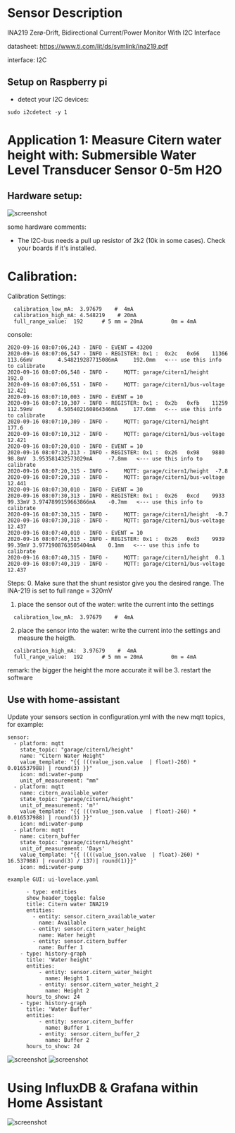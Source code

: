 # Sensor Description

INA219 Zerø-Drift, Bidirectional Current/Power Monitor With I2C Interface

datasheet: https://www.ti.com/lit/ds/symlink/ina219.pdf

interface: I2C

## Setup on Raspberry pi 
  - detect your I2C devices: 
  ```
  sudo i2cdetect -y 1
  ```

# Application 1: Measure Citern water height with: Submersible Water Level Transducer Sensor 0-5m H2O

## Hardware setup:
![screenshot](../../docs/images/hw.png?raw=true)

some hardware comments:
- The I2C-bus needs a pull up resistor of 2k2 (10k in some cases). Check your boards if it's installed.

# Calibration:

Calibration Settings:
  ```
    calibration_low_mA:  3.97679    #  4mA
    calibration_high_mA: 4.548219    # 20mA
    full_range_value:  192      # 5 mm = 20mA         0m = 4mA
  ```
console:
  ```
2020-09-16 08:07:06,243 - INFO - EVENT = 43200
2020-09-16 08:07:06,547 - INFO - REGISTER: 0x1 :  0x2c   0x66    11366  113.66mV        4.548219287715086mA     192.0mm   <--- use this info to calibrate
2020-09-16 08:07:06,548 - INFO -     MQTT: garage/citern1/height  192.0
2020-09-16 08:07:06,551 - INFO -     MQTT: garage/citern1/bus-voltage  12.421
2020-09-16 08:07:10,003 - INFO - EVENT = 10
2020-09-16 08:07:10,307 - INFO - REGISTER: 0x1 :  0x2b   0xfb    11259  112.59mV        4.505402160864346mA     177.6mm   <--- use this info to calibrate
2020-09-16 08:07:10,309 - INFO -     MQTT: garage/citern1/height  177.6
2020-09-16 08:07:10,312 - INFO -     MQTT: garage/citern1/bus-voltage  12.421
2020-09-16 08:07:20,010 - INFO - EVENT = 10
2020-09-16 08:07:20,313 - INFO - REGISTER: 0x1 :  0x26   0x98    9880   98.8mV  3.953581432573029mA     -7.8mm   <--- use this info to calibrate
2020-09-16 08:07:20,315 - INFO -     MQTT: garage/citern1/height  -7.8
2020-09-16 08:07:20,318 - INFO -     MQTT: garage/citern1/bus-voltage  12.441
2020-09-16 08:07:30,010 - INFO - EVENT = 30
2020-09-16 08:07:30,313 - INFO - REGISTER: 0x1 :  0x26   0xcd    9933   99.33mV 3.9747899159663866mA    -0.7mm   <--- use this info to calibrate
2020-09-16 08:07:30,315 - INFO -     MQTT: garage/citern1/height  -0.7
2020-09-16 08:07:30,318 - INFO -     MQTT: garage/citern1/bus-voltage  12.437
2020-09-16 08:07:40,010 - INFO - EVENT = 10
2020-09-16 08:07:40,313 - INFO - REGISTER: 0x1 :  0x26   0xd3    9939   99.39mV 3.9771908763505404mA    0.1mm   <--- use this info to calibrate
2020-09-16 08:07:40,315 - INFO -     MQTT: garage/citern1/height  0.1
2020-09-16 08:07:40,319 - INFO -     MQTT: garage/citern1/bus-voltage  12.437
  ```

Steps:
0. Make sure that the shunt resistor give you the desired range.  The INA-219 is set to full range = 320mV
1. place the sensor out of the water: write the current into the settings
  ```
    calibration_low_mA:  3.97679    #  4mA
  ```
2. place the sensor into the water: write the current into the settings and measure the heigth.
  ```
    calibration_high_mA:  3.97679    #  4mA
    full_range_value:  192      # 5 mm = 20mA         0m = 4mA
  ```  
  remark: the bigger the height the more accurate it will be
3. restart the software

## Use with home-assistant
Update your sensors section in configuration.yml with the new mqtt topics, for example:
```
sensor:
  - platform: mqtt
    state_topic: "garage/citern1/height"
    name: "Citern Water Height"
    value_template: "{{ (((value_json.value  | float)-260) * 0.016537988) | round(3) }}"
    icon: mdi:water-pump
    unit_of_measurement: "mm"
  - platform: mqtt
    name: citern_available_water
    state_topic: "garage/citern1/height"
    unit_of_measurement: 'm³'
    value_template: "{{ (((value_json.value  | float)-260) * 0.016537988) | round(3) }}"
    icon: mdi:water-pump
  - platform: mqtt
    name: citern_buffer
    state_topic: "garage/citern1/height"
    unit_of_measurement: 'Days'
    value_template: "{{ ((((value_json.value  | float)-260) * 16.537988) | round(3) / 137)| round(1)}}"
    icon: mdi:water-pump
  ```
    example GUI: ui-lovelace.yaml
  ```
        - type: entities
        show_header_toggle: false
        title: Citern water INA219
        entities:
          - entity: sensor.citern_available_water
            name: Available
          - entity: sensor.citern_water_height
            name: Water height
          - entity: sensor.citern_buffer
            name: Buffer 1                                        
      - type: history-graph
        title: 'Water height'
        entities:
            - entity: sensor.citern_water_height
              name: Height 1              
            - entity: sensor.citern_water_height_2
              name: Height 2              
        hours_to_show: 24
      - type: history-graph
        title: 'Water Buffer'
        entities:
            - entity: sensor.citern_buffer
              name: Buffer 1              
            - entity: sensor.citern_buffer_2
              name: Buffer 2              
        hours_to_show: 24
  ```
![screenshot](HA_INA219_01.PNG?raw=true)
![screenshot](HA_INA219_02.PNG?raw=true)


# Using InfluxDB & Grafana within Home Assistant 

![screenshot](grafana.png?raw=true)

